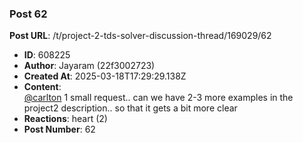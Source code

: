 ### Post 62
**Post URL**: /t/project-2-tds-solver-discussion-thread/169029/62
- **ID**: 608225
- **Author**: Jayaram (22f3002723)
- **Created At**: 2025-03-18T17:29:29.138Z
- **Content**:  
  <a class="mention" href="/u/carlton">@carlton</a>  1 small request.. can we have 2-3 more examples in the project2 description.. so that it gets a bit more clear
- **Reactions**: heart (2)
- **Post Number**: 62

